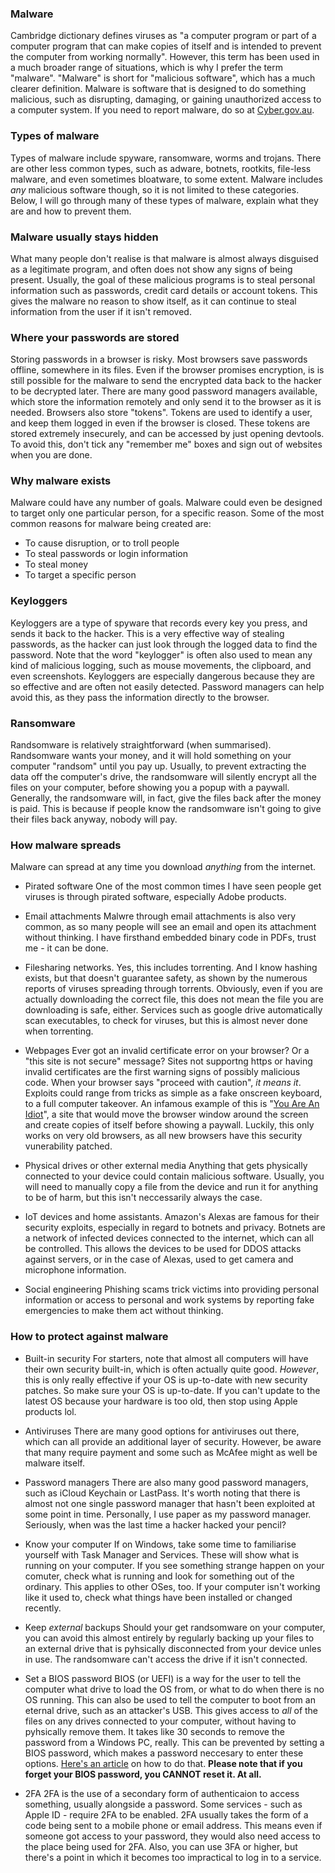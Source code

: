 ### Malware
Cambridge dictionary defines viruses as "a computer program or part of a computer program that can make copies of itself and is intended to prevent the computer from working normally". However, this term has been used in a much broader range of situations, which is why I prefer the term "malware". "Malware" is short for "malicious software", which has a much clearer definition. Malware is software that is designed to do something malicious, such as disrupting, damaging, or gaining unauthorized access to a computer system. If you need to report malware, do so at [Cyber.gov.au](https://www.cyber.gov.au/threats/types-threats/malware).

### Types of malware
Types of malware include spyware, ransomware, worms and trojans. There are other less common types, such as adware, botnets, rootkits, file-less malware, and even sometimes bloatware, to some extent. Malware includes *any* malicious software though, so it is not limited to these categories. Below, I will go through many of these types of malware, explain what they are and how to prevent them.

### Malware usually stays hidden
What many people don't realise is that malware is almost always disguised as a legitimate program, and often does not show any signs of being present. Usually, the goal of these malicious programs is to steal personal information such as passwords, credit card details or account tokens. This gives the malware no reason to show itself, as it can continue to steal information from the user if it isn't removed.

### Where your passwords are stored
Storing passwords in a browser is risky. Most browsers save passwords offline, somewhere in its files. Even if the browser promises encryption, is is still possible for the malware to send the encrypted data back to the hacker to be decrypted later. There are many good password managers available, which store the information remotely and only send it to the browser as it is needed. Browsers also store "tokens". Tokens are used to identify a user, and keep them logged in even if the browser is closed. These tokens are stored extremely insecurely, and can be accessed by just opening devtools. To avoid this, don't tick any "remember me" boxes and sign out of websites when you are done.

### Why malware exists
Malware could have any number of goals. Malware could even be designed to target only one particular person, for a specific reason. Some of the most common reasons for malware being created are:
- To cause disruption, or to troll people
- To steal passwords or login information
- To steal money
- To target a specific person

### Keyloggers
Keyloggers are a type of spyware that records every key you press, and sends it back to the hacker. This is a very effective way of stealing passwords, as the hacker can just look through the logged data to find the password. Note that the word "keylogger" is often also used to mean any kind of malicious logging, such as mouse movements, the clipboard, and even screenshots. Keyloggers are especially dangerous because they are so effective and are often not easily detected. Password managers can help avoid this, as they pass the information directly to the browser.

### Ransomware
Randsomware is relatively straightforward (when summarised). Randsomware wants your money, and it will hold something on your computer "randsom" until you pay up. Usually, to prevent extracting the data off the computer's drive, the randsomware will silently encrypt all the files on your computer, before showing you a popup with a paywall. Generally, the randsomware will, in fact, give the files back after the money is paid. This is because if people know the randsomware isn't going to give their files back anyway, nobody will pay.


### How malware spreads
Malware can spread at any time you download *anything* from the internet.
- Pirated software
One of the most common times I have seen people get viruses is through pirated software, especially Adobe products.

- Email attachments
Malwre through email attachments is also very common, as so many people will see an email and open its attachment without thinking. I have firsthand embedded binary code in PDFs, trust me - it can be done.

- Filesharing networks.
Yes, this includes torrenting. And I know hashing exists, but that doesn't guarantee safety, as shown by the numerous reports of viruses spreading through torrents. Obviously, even if you are actually downloading the correct file, this does not mean the file you are downloading is safe, either. Services such as google drive automatically scan executables, to check for viruses, but this is almost never done when torrenting.

- Webpages
Ever got an invalid certificate error on your browser? Or a "this site is not secure" message? Sites not supportng https or having invalid certificates are the first warning signs of possibly malicious code. When your browser says "proceed with caution", *it means it*. Exploits could range from tricks as simple as a fake onscreen keyboard, to a full computer takeover. An infamous example of this is "[You Are An Idiot](https://youareanidiot.cc)", a site that would move the browser window around the screen and create copies of itself before showing a paywall. Luckily, this only works on very old browsers, as all new browsers have this security vunerability patched.

- Physical drives or other external media
Anything that gets physically connected to your device could contain malicious software. Usually, you will need to manually copy a file from the device and run it for anything to be of harm, but this isn't neccessarily always the case.

- IoT devices and home assistants. Amazon's Alexas are famous for their security exploits, especially in regard to botnets and privacy. Botnets are a network of infected devices connected to the internet, which can all be controlled. This allows the devices to be used for DDOS attacks against servers, or in the case of Alexas, used to get camera and microphone information.

- Social engineering
Phishing scams trick victims into providing personal information or access to personal and work systems by reporting fake emergencies to make them act without thinking.

### How to protect against malware
- Built-in security
For starters, note that almost all computers will have their own security built-in, which is often actually quite good. *However*, this is only really effective if your OS is up-to-date with new security patches. So make sure your OS is up-to-date. If you can't update to the latest OS because your hardware is too old, then stop using Apple products lol.

- Antiviruses
There are many good options for antiviruses out there, which can all provide an additional layer of security. However, be aware that many require payment and some such as McAfee might as well be malware itself.

- Password managers
There are also many good password managers, such as iCloud Keychain or LastPass. It's worth noting that there is almost not one single password manager that hasn't been exploited at some point in time. Personally, I use paper as my password manager. Seriously, when was the last time a hacker hacked your pencil?

- Know your computer
If on Windows, take some time to familiarise yourself with Task Manager and Services. These will show what is running on your computer. If you see something strange happen on your comuter, check what is running and look for something out of the ordinary. This applies to other OSes, too. If your computer isn't working like it used to, check what things have been installed or changed recently.

- Keep *external* backups
Should your get randsomware on your computer, you can avoid this almost entirely by regularly backing up your files to an external drive that is pyhsically disconnected from your device unles in use. The randsomware can't access the drive if it isn't connected.

- Set a BIOS password
BIOS (or UEFI) is a way for the user to tell the computer what drive to load the OS from, or what to do when there is no OS running. This can also be used to tell the computer to boot from an eternal drive, such as an attacker's USB. This gives access to *all* of the files on any drives connected to your computer, without having to pyhsically remove them. It takes like 30 seconds to remove the password from a Windows PC, really. This can be prevented by setting a BIOS password, which makes a password neccesary to enter these options. [Here's an article](https://www.wikihow.com/Set-a-BIOS-Password) on how to do that. **Please note that if you forget your BIOS password, you CANNOT reset it. At all.**

- 2FA
2FA is the use of a secondary form of authenticaion to access something, usually alongside a password. Some services - such as Apple ID - require 2FA to be enabled. 2FA usually takes the form of a code being sent to a mobile phone or email address. This means even if someone got access to your password, they would also need access to the place being used for 2FA. Also, you can use 3FA or higher, but there's a point in which it becomes too impractical to log in to a service.
